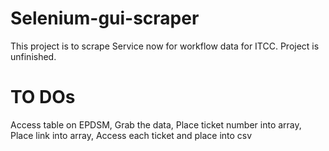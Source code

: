 # Selenium-gui-scraper

This project is to scrape Service now for workflow data for ITCC.
Project is unfinished.
# TO DOs

Access table on EPDSM, 
Grab the data, 
Place ticket number into array, 
Place link into array, 
Access each ticket and place into csv





